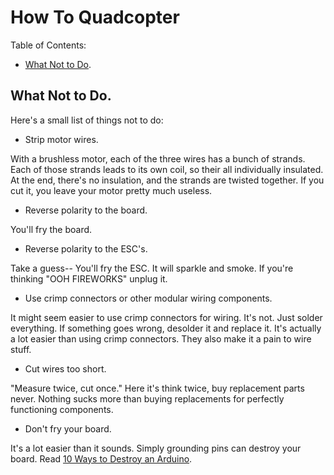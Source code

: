 How To Quadcopter
=================

Table of Contents:

 * [What Not to Do](#what-not-to-do).

## What Not to Do.

Here's a small list of things not to do:

 * Strip motor wires.

With a brushless motor, each of the three wires has a bunch of strands. Each of those strands leads to its own coil, so their all individually insulated. At the end, there's no insulation, and the strands are twisted together. If you cut it, you leave your motor pretty much useless.

 * Reverse polarity to the board.

You'll fry the board.

 * Reverse polarity to the ESC's.

Take a guess-- You'll fry the ESC. It will sparkle and smoke. If you're thinking "OOH FIREWORKS" unplug it.

 * Use crimp connectors or other modular wiring components.

It might seem easier to use crimp connectors for wiring. It's not. Just solder everything. If something goes wrong, desolder it and replace it. It's actually a lot easier than using crimp connectors. They also make it a pain to wire stuff.

 * Cut wires too short.

"Measure twice, cut once." Here it's think twice, buy replacement parts never. Nothing sucks more than buying replacements for perfectly functioning components.

 * Don't fry your board.

It's a lot easier than it sounds. Simply grounding pins can destroy your board. Read [10 Ways to Destroy an Arduino](http://www.ruggedcircuits.com/10-ways-to-destroy-an-arduino/).
